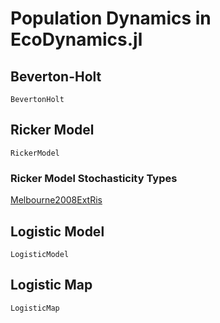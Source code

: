 # Population Dynamics in EcoDynamics.jl


## Beverton-Holt

```@docs
BevertonHolt 
```

## Ricker Model

```@docs
RickerModel
```


### Ricker Model Stochasticity Types

[Melbourne2008ExtRis](@ref)

## Logistic Model

```@docs
LogisticModel 
```

## Logistic Map

```@docs
LogisticMap
```

